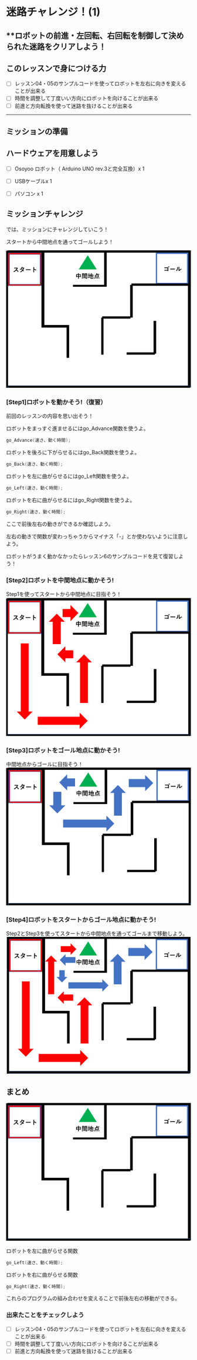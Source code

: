 # 迷路チャレンジ！(1)

## **ロボットの前進・左回転、右回転を制御して決められた迷路をクリアしよう！

## このレッスンで身につける力

- [ ] レッスン04・05のサンプルコードを使ってロボットを左右に向きを変えることが出来る
- [ ] 時間を調整して丁度いい方向にロボットを向けることが出来る
- [ ] 前進と方向転換を使って迷路を抜けることが出来る

---

## ミッションの準備

## ハードウェアを用意しよう
- [ ] Osoyoo ロボット（ Arduino UNO rev.3と完全互換）x 1
- [ ] USBケーブルx 1
- [ ] パソコン x 1


## ミッションチャレンジ
では、ミッションにチャレンジしていこう！

スタートから中間地点を通ってゴールしよう！

![コース図](image/course.png)

### [Step1]ロボットを動かそう!（復習）

前回のレッスンの内容を思い出そう！

ロボットをまっすぐ進ませるにはgo_Advance関数を使うよ。
```C++
go_Advance(速さ、動く時間);
```
ロボットを後ろに下がらせるにはgo_Back関数を使うよ。
```C++
go_Back(速さ、動く時間);
```
ロボットを左に曲がらせるにはgo_Left関数を使うよ。
```C++
go_Left(速さ、動く時間);
```
ロボットを右に曲がらせるにはgo_Right関数を使うよ。
```C++
go_Right(速さ、動く時間);
```
ここで前後左右の動きができるか確認しよう。

左右の動きで関数が変わっちゃうからマイナス「-」とか使わないように注意しよう。

ロボットがうまく動かなかったらレッスン6のサンプルコードを見て復習しよう！


### [Step2]ロボットを中間地点に動かそう!
Step1を使ってスタートから中間地点に目指そう！
![コース図](image/course_centerpoint.png)

### [Step3]ロボットをゴール地点に動かそう!
中間地点からゴールに目指そう！
![コース図](image/course_goalpoint.png)

### [Step4]ロボットをスタートからゴール地点に動かそう!
Step2とStep3を使ってスタートから中間地点を通ってゴールまで移動しよう。
![コース図](image/course_allpoint.png)

## まとめ

![コース図](image/course.png)

ロボットを左に曲がらせる関数
```C++
go_Left(速さ、動く時間);
```
ロボットを右に曲がらせる関数
```C++
go_Right(速さ、動く時間);
```

これらのプログラムの組み合わせを変えることで前後左右の移動ができる。


### 出来たことをチェックしよう

- [ ] レッスン04・05のサンプルコードを使ってロボットを左右に向きを変えることが出来る
- [ ] 時間を調整して丁度いい方向にロボットを向けることが出来る
- [ ] 前進と方向転換を使って迷路を抜けることが出来る